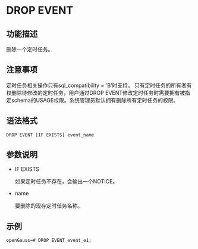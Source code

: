 # DROP EVENT<a name="ZH-CN_TOPIC_0000001503113597"></a>

## 功能描述<a name="section5400959952"></a>

删除一个定时任务。

## 注意事项<a name="zh-cn_topic_0283137021_zh-cn_topic_0237122084_zh-cn_topic_0059778428_s5a554e8d15974449b7ffffee772b46f2"></a>

定时任务相关操作只有sql\_compatibility = 'B'时支持。
只有定时任务的所有者有权删除待修改的定时任务，用户通过DROP EVENT修改定时任务时需要拥有被指定schema的USAGE权限。系统管理员默认拥有删除所有定时任务的权限。

## 语法格式<a name="section157338176610"></a>

```
DROP EVENT [IF EXISTS] event_name
```

## 参数说明<a name="section652211111716"></a>

-   IF EXISTS

    如果定时任务不存在，会输出一个NOTICE。

-   name

    要删除的现存定时任务名称。


## 示例<a name="section192526392717"></a>

```
openGauss=# DROP EVENT event_e1;
```

